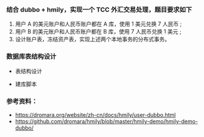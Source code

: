 ### 结合 dubbo + hmily，实现一个 TCC 外汇交易处理，题目要求如下
1. 用户 A 的美元账户和人民币账户都在 A 库，使用 1 美元兑换 7 人民币 ;
2. 用户 B 的美元账户和人民币账户都在 B 库，使用 7 人民币兑换 1 美元 ;
3. 设计账户表，冻结资产表，实现上述两个本地事务的分布式事务。


### 数据库表结构设计
- 表结构设计

- 建库脚本



### 参考资料：
- https://dromara.org/website/zh-cn/docs/hmily/user-dubbo.html
- https://github.com/dromara/hmily/blob/master/hmily-demo/hmily-demo-dubbo/